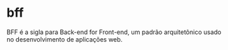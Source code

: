 # bff
BFF é a sigla para Back-end for Front-end, um padrão arquitetônico usado no desenvolvimento de aplicações web. 
